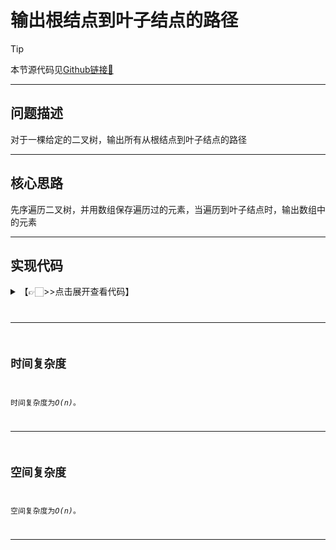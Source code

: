 # 输出根结点到叶子结点的路径

> [!Tip]
> 
> 本节源代码见[Github链接🔗](https://github.com/MaxSolider/leetcode-algorithm/blob/main/structure/src/main/java/org/example/stack/SymbolMatching.java)

---

## 问题描述
对于一棵给定的二叉树，输出所有从根结点到叶子结点的路径

---

## 核心思路
先序遍历二叉树，并用数组保存遍历过的元素，当遍历到叶子结点时，输出数组中的元素

---

## 实现代码
<details> 
	<summary>【👉🏻>>点击展开查看代码】</summary> 
	<pre>
		<code>
		/**  
		 * 输出所有从根结点到叶子结点的路径  
		 *  
		 * @className: PrintPaths  
		 * @author: Max Solider  
		 * @date: 2023-06-11 22:41  
		 */public class PrintPaths {  
		  
		    public static void printPaths(BinaryTreeNode root) {  
		        int[] path = new int[256];  
		        printPaths(root, path, 0);  
		    }  
		  
		    private static void printPaths(BinaryTreeNode root, int[] path, int pathLen) {  
		        if (root == null) {  
		            return;  
		        }  
		        path[pathLen] = root.getData();  
		        pathLen++;  
		        if (root.getLeft() == null && root.getRight() == null) {  
		            printArray(path, pathLen);  
		  
		        } else {  
		            printPaths(root.getLeft(), path, pathLen);  
		            printPaths(root.getRight(), path, pathLen);  
		        }  
		    }  
		  
		    private static void printArray(int[] path, int pathLen) {  
		        for (int i = 0; i < pathLen; i++) {  
		            System.out.print(path[i] + " ");  
		        }  
		        System.out.println("");  
		    }  
		  
		    public static void main(String[] args) {  
		        BinaryTreeNode node4 = new BinaryTreeNode(4, null, null);  
		        BinaryTreeNode node5 = new BinaryTreeNode(5, null, null);  
		        BinaryTreeNode node6 = new BinaryTreeNode(6, null, null);  
		        BinaryTreeNode node7 = new BinaryTreeNode(7, null, null);  
		        BinaryTreeNode node2 = new BinaryTreeNode(2, node4, node5);  
		        BinaryTreeNode node3 = new BinaryTreeNode(3, node6, node7);  
		        BinaryTreeNode node1 = new BinaryTreeNode(1, node2, node3);  
		        printPaths(node1);  
		    }  
		}
		</code>
	</pre>
</details>

---


## 时间复杂度
时间复杂度为*O(n)*。

---

## 空间复杂度
空间复杂度为*O(n)*。

---
